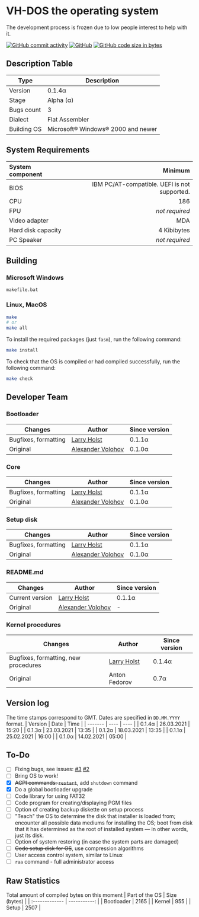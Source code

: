 # VH-DOS the operating system
The development process is frozen due to low people interest to help with it.

[![GitHub commit activity](https://img.shields.io/github/commit-activity/m/SashaVolohov/VH-DOS)](https://github.com/SashaVolohov/VH-DOS/commits/master)
[![GitHub](https://img.shields.io/github/license/SashaVolohov/VH-DOS)](#)
[![GitHub code size in bytes](https://img.shields.io/github/languages/code-size/SashaVolohov/VH-DOS)](#)

## Description Table
| Type | Description |
| ---- | ----------- |
| Version | 0.1.4α |
| Stage | Alpha (α) |
| Bugs count | 3 |
| Dialect | Flat Assembler |
| Building OS | Microsoft&reg; Windows&reg; 2000 and newer |

## System Requirements
| System component | Minimum |
| :--------------- | ------: |
| BIOS | IBM PC/AT-compatible. UEFI is not supported. |
| CPU | 186 |
| FPU | *not required* |
| Video adapter | MDA |
| Hard disk capacity | 4 Kibibytes |
| PC Speaker | *not required* |

## Building
### Microsoft Windows
```
makefile.bat
```

### Linux, MacOS
```sh
make
# or
make all
```

To install the required packages (just `fasm`), run the following command:
```sh
make install
```

To check that the OS is compiled or had compiled successfully, run the following command:
```sh
make check
```

## Developer Team
### Bootloader
| Changes | Author | Since version |
| ------- | ------ | ------------- |
| Bugfixes, formatting | [Larry Holst](https://github.com/Diicorp95) | 0.1.1α |
| Original | [Alexander Volohov](https://github.com/SashaVolohov) | 0.1.0α |
### Core
| Changes | Author | Since version |
| ------- | ------ | ------------- |
| Bugfixes, formatting | [Larry Holst](https://github.com/Diicorp95) | 0.1.1α |
| Original | [Alexander Volohov](https://github.com/SashaVolohov) | 0.1.0α |
### Setup disk
| Changes | Author | Since version |
| ------- | ------ | ------------- |
| Bugfixes, formatting | [Larry Holst](https://github.com/Diicorp95) | 0.1.1α |
| Original | [Alexander Volohov](https://github.com/SashaVolohov) | 0.1.0α |
### README.md
| Changes | Author | Since version |
| ------- | ------ | ------------- |
| Current version | [Larry Holst](https://github.com/Diicorp95) | 0.1.1α |
| Original | [Alexander Volohov](https://github.com/SashaVolohov) | - |
### Kernel procedures
| Changes | Author | Since version |
| ------- | ------ | ------------- |
| Bugfixes, formatting, new procedures | [Larry Holst](https://github.com/Diicorp95) | 0.1.4α |
| Original | Anton Fedorov | 0.7α |

## Version log
The time stamps correspond to GMT.
Dates are specified in `DD.MM.YYYY` format.
| Version | Date | Time |
| ------- | ---- | ---- |
| 0.1.4α | 26.03.2021 | 15:20 |
| 0.1.3α | 23.03.2021 | 13:35 |
| 0.1.2α | 18.03.2021 | 13:35 |
| 0.1.1α | 25.02.2021 | 16:00 |
| 0.1.0α | 14.02.2021 | 05:00 |

## To-Do
- [ ] Fixing bugs, see issues: [#3](https://github.com/SashaVolohov/VH-DOS/issues/3) [#2](https://github.com/SashaVolohov/VH-DOS/issues/2)
- [ ] Bring OS to work!
- [X] ~~ACPI commands: `restart`~~, add `shutdown` command
- [X] Do a global bootloader upgrade
- [ ] Code library for using FAT32
- [ ] Code program for creating/displaying PGM files
- [ ] Option of creating backup diskette on setup process
- [ ] "Teach" the OS to determine the disk that installer is loaded from; encounter all possible data mediums for installing the OS; boot from disk that it has determined as the root of installed system — in other words, just its disk.
- [ ] Option of system restoring (in case the system parts are damaged)
- [ ] ~~Code setup disk for OS~~, use compression algorithms
- [ ] User access control system, similar to Linux
- [ ] `raa` command - full administrator access

## Raw Statistics
Total amount of compiled bytes on this moment
| Part of the OS | Size (bytes) |
| :------------- | -----------: |
| Bootloader | 2165 |
| Kernel | 955 |
| Setup | 2507 |
